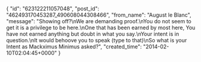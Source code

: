  {
   "id": "623122211057048",
   "post_id": "462493170453287_490608044308466",
   "from_name": "August le Blanc",
   "message": "Showing off?\nWe are demanding proof.\nYou do not seem to get it is a privilege to be here.\nOne that has been earned by most here, You have not earned anything but doubt in what you say.\nYour intent is in question.\nIt would behoove you to speak (type to that)\nSo what is your Intent as Mackximus Minimus asked?",
   "created_time": "2014-02-10T02:04:45+0000"
 }
